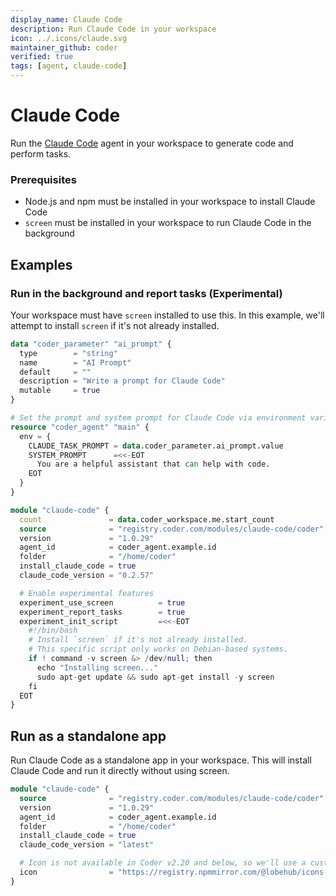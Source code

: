 ```yaml
---
display_name: Claude Code
description: Run Claude Code in your workspace
icon: ../.icons/claude.svg
maintainer_github: coder
verified: true
tags: [agent, claude-code]
---
```


# Claude Code

Run the [Claude Code](https://docs.anthropic.com/en/docs/agents-and-tools/claude-code/overview) agent in your workspace to generate code and perform tasks.

### Prerequisites

- Node.js and npm must be installed in your workspace to install Claude Code
- `screen` must be installed in your workspace to run Claude Code in the background

## Examples

### Run in the background and report tasks (Experimental)
Your workspace must have `screen` installed to use this. In this example, we'll attempt to install `screen` if it's not already installed.

```tf
data "coder_parameter" "ai_prompt" {
  type        = "string"
  name        = "AI Prompt"
  default     = ""
  description = "Write a prompt for Claude Code"
  mutable     = true
}

# Set the prompt and system prompt for Claude Code via environment variables
resource "coder_agent" "main" {
  env = {
    CLAUDE_TASK_PROMPT = data.coder_parameter.ai_prompt.value
    SYSTEM_PROMPT      =<<-EOT
      You are a helpful assistant that can help with code.
    EOT
  }
}

module "claude-code" {
  count               = data.coder_workspace.me.start_count
  source              = "registry.coder.com/modules/claude-code/coder"
  version             = "1.0.29"
  agent_id            = coder_agent.example.id
  folder              = "/home/coder"
  install_claude_code = true
  claude_code_version = "0.2.57"

  # Enable experimental features
  experiment_use_screen          = true
  experiment_report_tasks        = true
  experiment_init_script         =<<-EOT
    #!/bin/bash
    # Install `screen` if it's not already installed.
    # This specific script only works on Debian-based systems.
    if ! command -v screen &> /dev/null; then
      echo "Installing screen..."
      sudo apt-get update && sudo apt-get install -y screen
    fi
  EOT
}
```

## Run as a standalone app

Run Claude Code as a standalone app in your workspace. This will install Claude Code and run it directly without using screen.

```tf
module "claude-code" {
  source              = "registry.coder.com/modules/claude-code/coder"
  version             = "1.0.29"
  agent_id            = coder_agent.example.id
  folder              = "/home/coder"
  install_claude_code = true
  claude_code_version = "latest"

  # Icon is not available in Coder v2.20 and below, so we'll use a custom icon URL
  icon                = "https://registry.npmmirror.com/@lobehub/icons-static-png/1.24.0/files/dark/claude-color.png"
}
```